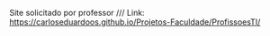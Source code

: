 Site solicitado por professor /// Link: https://carloseduardoos.github.io/Projetos-Faculdade/ProfissoesTI/
